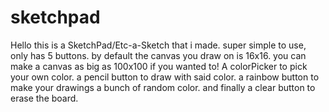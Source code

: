 # sketchpad
Hello this is a SketchPad/Etc-a-Sketch that i made.
super simple to use, only has 5 buttons.
by default the canvas you draw on is 16x16.
you can make a canvas as big as 100x100 if you wanted to!
A colorPicker to pick your own color.
a pencil button to draw with said color. 
a rainbow button to make your drawings a bunch of random color.
and finally a clear button to erase the board.

